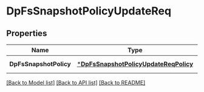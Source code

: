 # DpFsSnapshotPolicyUpdateReq

## Properties
Name | Type | Description | Notes
------------ | ------------- | ------------- | -------------
**DpFsSnapshotPolicy** | [***DpFsSnapshotPolicyUpdateReqPolicy**](DpFSSnapshotPolicyUpdateReq_Policy.md) |  | [default to null]

[[Back to Model list]](../README.md#documentation-for-models) [[Back to API list]](../README.md#documentation-for-api-endpoints) [[Back to README]](../README.md)



